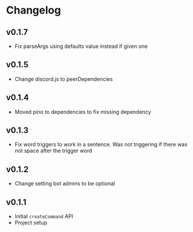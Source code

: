 # Changelog

## v0.1.7

- Fix parseArgs using defaults value instead if given one

## v0.1.5

- Change discord.js to peerDependencies

## v0.1.4

- Moved pino to dependencies to fix missing dependency

## v0.1.3

- Fix word triggers to work in a sentence. Was not triggering if there was not space after the trigger word

## v0.1.2

- Change setting bot admins to be optional

## v0.1.1

- Initial `createCommand` API
- Project setup
